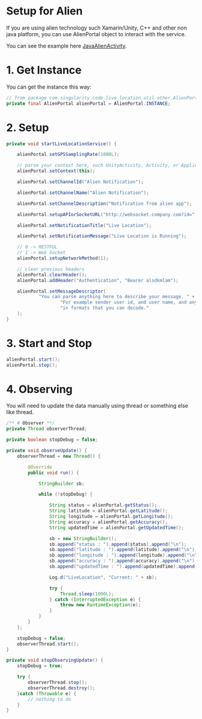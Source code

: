 # Setup for Alien
If you are using alien technology such Xamarin/Unity, C++ and other non java platform,
you can use AlienPortal object to interact with the service.

You can see the example here [JavaAlienActivity](..%2Fapp%2Fsrc%2Fmain%2Fjava%2Fcom%2Fsingularity_code%2Fgpstracker%2Factivity%2FJavaAlienActivity.java).

# 1. Get Instance
You can get the instance this way:
```java
// from package com.singularity_code.live_location.util.other.AlienPortal
private final AlienPortal alienPortal = AlienPortal.INSTANCE;
```

# 2. Setup
```java
private void startLiveLocationService() {

    alienPortal.setGPSSamplingRate(1000L);

    // parse your context here, such UnityActivity, Activity, or Application.
    alienPortal.setContext(this);

    alienPortal.setChannelId("Alien Notification");

    alienPortal.setChannelName("Alien Notification");

    alienPortal.setChannelDescription("Notification from alien app");

    alienPortal.setupAPIorSocketURL("http://websocket.company.com?id=" + "userID-" + (Math.random() * 100));

    alienPortal.setNotificationTitle("Live Location");

    alienPortal.setNotificationMessage("Live Location is Running");

    // 0 -> RESTFUL
    // 1 -> Web Socket
    alienPortal.setupNetworkMethod(1);

    // clear previous headers
    alienPortal.clearHeader();
    alienPortal.addHeader("Authentication", "Bearer alsdkmlam");

    alienPortal.setMessageDescriptor(
            "You can parse anything here to describe your message. " +
                    "For example sender user id, and user name, and anything, " +
                    "in formats that you can decode."
    );
}
```

# 3. Start and Stop
```java
alienPortal.start();
alienPortal.stop();
```

# 4. Observing
You will need to update the data manually using thread or something else like thread.
```java
/** # Observer **/
private Thread observerThread;

private boolean stopDebug = false;

private void observeUpdate() {
    observerThread = new Thread() {

        @Override
        public void run() {

            StringBuilder sb;

            while (!stopDebug) {

                String status = alienPortal.getStatus();
                String latitude = alienPortal.getLatitude();
                String longitude = alienPortal.getLongitude();
                String accuracy = alienPortal.getAccuracy();
                String updatedTime = alienPortal.getUpdatedTime();

                sb = new StringBuilder();
                sb.append("status : ").append(status).append("\n");
                sb.append("latitude : ").append(latitude).append("\n");
                sb.append("longitude : ").append(longitude).append("\n");
                sb.append("accuracy : ").append(accuracy).append("\n");
                sb.append("updatedTime : ").append(updatedTime).append("\n");

                Log.d("LiveLocation", "Current: " + sb);

                try {
                    Thread.sleep(1000L);
                } catch (InterruptedException e) {
                    throw new RuntimeException(e);
                }
            }
        }
    };

    stopDebug = false;
    observerThread.start();
}

private void stopObservingUpdate() {
    stopDebug = true;

    try {
        observerThread.stop();
        observerThread.destroy();
    }catch (Throwable e) {
        // nothing to do
    }
}
```
